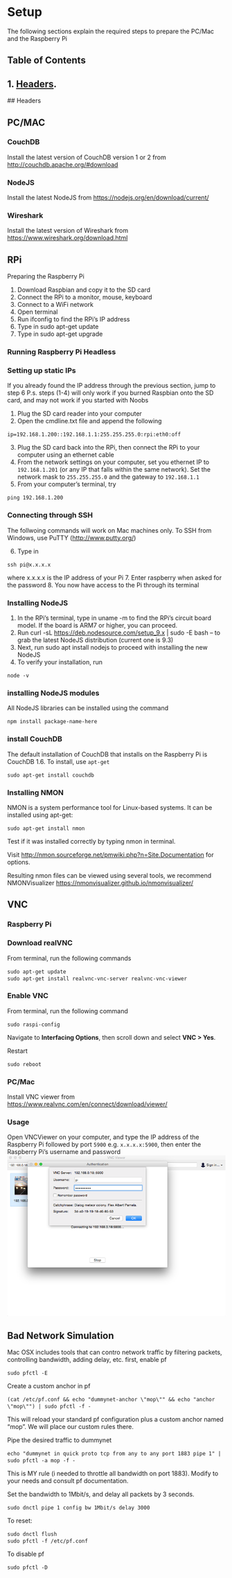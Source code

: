 # Setup
The following sections explain the required steps to prepare the PC/Mac and the Raspberry Pi

## Table of Contents  
## 1. [Headers](#headers).    
<a name="headers"/>
## Headers


## PC/MAC
### CouchDB
Install the latest version of CouchDB version 1 or 2 from http://couchdb.apache.org/#download
### NodeJS
Install the latest NodeJS from https://nodejs.org/en/download/current/
### Wireshark
Install the latest version of Wireshark from https://www.wireshark.org/download.html
 
## RPi
Preparing the Raspberry Pi
1.	Download Raspbian and copy it to the SD card
2.	Connect the RPi to a monitor, mouse, keyboard
3.	Connect to a WiFi network
4.	Open terminal
5.	Run ifconfig to find the RPi’s IP address
6.	Type in sudo apt-get update
7.	Type in sudo apt-get upgrade

### Running Raspberry Pi Headless
### Setting up static IPs
If you already found the IP address through the previous section, jump to step 6
P.s. steps (1-4) will only work if you burned Raspbian onto the SD card, and may not work if you started with Noobs
1.	Plug the SD card reader into your computer
2.	Open the cmdline.txt file and append the following
```
ip=192.168.1.200::192.168.1.1:255.255.255.0:rpi:eth0:off
```
3.	Plug the SD card back into the RPi, then connect the RPi to your computer using an ethernet cable
4.	From the network settings on your computer, set you ethernet IP to `192.168.1.201` (or any IP that falls within the same network). Set the network mask to `255.255.255.0` and the gateway to `192.168.1.1`
5.	From your computer’s terminal, try
```
ping 192.168.1.200
```

### Connecting through SSH
The follwoing commands will work on Mac machines only. To SSH from Windows, use PuTTY (http://www.putty.org/)

6.	Type in
```
ssh pi@x.x.x.x
```
where x.x.x.x is the IP address of your Pi
7.	Enter raspberry when asked for the password
8.	You now have access to the Pi through its terminal

### Installing NodeJS
1.	In the RPi’s terminal, type in uname -m to find the RPi’s circuit board model. If the board is ARM7 or higher, you can proceed.
2.	Run curl -sL https://deb.nodesource.com/setup_9.x | sudo -E bash – to grab the latest NodeJS distribution (current one is 9.3)
3.	Next, run sudo apt install nodejs to proceed with installing the new NodeJS
4.	To verify your installation, run
```
node -v
```

### installing NodeJS modules
All NodeJS libraries can be installed using the command
```
npm install package-name-here
```

### install CouchDB
The default installation of CouchDB that installs on the Raspberry Pi is CouchDB 1.6. To install, use `apt-get`
```
sudo apt-get install couchdb
```

### Installing NMON
NMON is a system performance tool for Linux-based systems.
It can be installed using apt-get:
```
sudo apt-get install nmon
```

Test if it was installed correctly by typing nmon in terminal.

Visit http://nmon.sourceforge.net/pmwiki.php?n=Site.Documentation for options.

Resulting nmon files can be viewed using several tools, we recommend NMONVisualizer https://nmonvisualizer.github.io/nmonvisualizer/
 
## VNC
### Raspberry Pi
### Download realVNC
From terminal, run the following commands
```
sudo apt-get update
sudo apt-get install realvnc-vnc-server realvnc-vnc-viewer
```
### Enable VNC
From terminal, run the following command
```
sudo raspi-config
```

Navigate to **Interfacing Options**, then scroll down and select **VNC > Yes**.

Restart
```
sudo reboot
```

### PC/Mac
Install VNC viewer from https://www.realvnc.com/en/connect/download/viewer/

### Usage
Open VNCViewer on your computer, and type the IP address of the Raspberry Pi followed by port `5900` e.g. `x.x.x.x:5900`, then enter the Raspberry Pi’s username and password
![Screenshot](/images/vnc2.png?raw=true "Login")


## Bad Network Simulation
Mac OSX includes tools that can contro network traffic by filtering packets, controlling bandwidth, adding delay, etc.
first, enable pf
```
sudo pfctl -E
```
Create a custom anchor in pf
```
(cat /etc/pf.conf && echo "dummynet-anchor \"mop\"" && echo "anchor \"mop\"") | sudo pfctl -f -
```
This will reload your standard pf configuration plus a custom anchor named “mop”. We will place our custom rules there.

Pipe the desired traffic to dummynet
```
echo "dummynet in quick proto tcp from any to any port 1883 pipe 1" | sudo pfctl -a mop -f -
```
This is MY rule (i needed to throttle all bandwidth on port 1883). Modify to your needs and consult pf documentation.

Set the bandwidth to 1Mbit/s, and delay all packets by 3 seconds.
```
sudo dnctl pipe 1 config bw 1Mbit/s delay 3000
```

To reset:
```
sudo dnctl flush
sudo pfctl -f /etc/pf.conf
```
To disable pf
```
sudo pfctl -D
```
